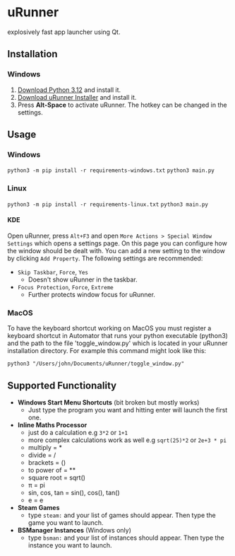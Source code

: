# uRunner
explosively fast app launcher using Qt.

## Installation
### Windows
1. [Download Python 3.12](https://www.python.org/ftp/python/3.12.2/python-3.12.2-amd64.exe) and install it.
2. [Download uRunner Installer](https://github.com/yuckdevchan/uRunner/releases/latest/download/uRunner-installer-windows-x86_64.exe) and install it.
3. Press **Alt-Space** to activate uRunner. The hotkey can be changed in the settings.

## Usage
### Windows
```python3 -m pip install -r requirements-windows.txt```
```python3 main.py```

### Linux
```python3 -m pip install -r requirements-linux.txt```
```python3 main.py```
#### KDE
Open uRunner, press `Alt+F3` and open `More Actions > Special Window Settings` which opens a settings page. On this page you can configure how the window should be dealt with. You can add a new setting to the window by clicking `Add Property`. The following settings are recommended:

- `Skip Taskbar`, `Force`, `Yes`
    - Doesn't show uRunner in the taskbar.
- `Focus Protection`, `Force`, `Extreme`
    - Further protects window focus for uRunner.

### MacOS
To have the keyboard shortcut working on MacOS you must register a keyboard shortcut in Automator that runs your python executable (python3) and the path to the file 'toggle_window.py' which is located in your uRunner installation directory. For example this command might look like this:

```shell
python3 "/Users/john/Documents/uRunner/toggle_window.py"
```

## Supported Functionality
- **Windows Start Menu Shortcuts** (bit broken but mostly works)
    - Just type the program you want and hitting enter will launch the first one.
- **Inline Maths Processor**
    - just do a calculation e.g `3*2` or `1+1`
    - more complex calculations work as well e.g `sqrt(25)*2` or `2e+3 * pi`
    - multiply = *
    - divide = /
    - brackets = ()
    - to power of = **
    - square root = sqrt()
    - π = pi
    - sin, cos, tan = sin(), cos(), tan()
    - e = e
- **Steam Games**
    - type `steam:` and your list of games should appear. Then type the game you want to launch.
- **BSManager Instances** (Windows only)
    - type `bsman:` and your list of instances should appear. Then type the instance you want to launch.
 
